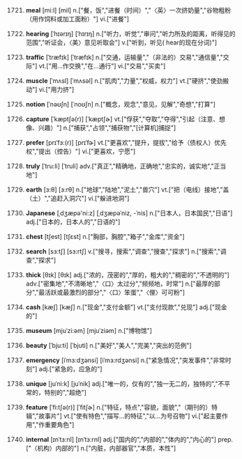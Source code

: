1721. **meal**
[mi:l]  [mil]
n.["餐，饭","进餐（时间）","〈英〉一次挤奶量","谷物粗粉（用作饲料或加工面粉）"]  vi.["进餐"]  

1722. **hearing**
[ˈhɪərɪŋ]  [ˈhɪrɪŋ]
n.["听力，听觉","审问","听力所及的距离，听得见的范围","听证会，〈美〉意见听取会"]  v.["听到，听见( hear的现在分词)"]  

1723. **traffic**
[ˈtræfɪk]  [ˈtræfɪk]
n.["交通，运输量","（非法的）交易","通信量","交际"]  vt.["用…作交换","在…通行"]  vi.["交易","买卖"]  

1724. **muscle**
[ˈmʌsl]  [ˈmʌsəl]
n.["肌肉","力量","权威，权力"]  vt.["硬挤","使劲搬动"]  vi.["用力挤"]  

1725. **notion**
[ˈnəʊʃn]  [ˈnoʊʃn]
n.["概念，观念","意见，见解","奇想","打算"]  

1726. **capture**
[ˈkæptʃə(r)]  [ˈkæptʃɚ]
vt.["俘获","夺取","夺得","引起（注意、想像、兴趣）"]  n.["捕获","占领","捕获物","[计算机]捕捉"]  

1727. **prefer**
[prɪˈfɜ:(r)]  [prɪˈfɚ]
vt.["更喜欢","提升，提拔","给予（债权人）优先权","提出（控告）"]  vi.["更喜欢，宁愿"]  

1728. **truly**
[ˈtru:li]  [ˈtruli]
adv.["真正","精确地，正确地","忠实的，诚实地","正当地"]  

1729. **earth**
[ɜ:θ]  [ɜ:rθ]
n.["地球","陆地","泥土","兽穴"]  vt.["把（电线）接地","盖（土）","追赶入洞穴"]  vi.["躲进地洞"]  

1730. **Japanese**
[ˌdʒæpə'ni:z]  [ˌdʒæpəˈniz, -ˈnis]
n.["日本人，日本国民","日语"]  adj.["日本的，日本人的","日语的"]  

1731. **chest**
[tʃest]  [tʃɛst]
n.["胸部，胸腔","箱子","金库","资金"]  

1732. **search**
[sɜ:tʃ]  [sɜ:rtʃ]
v.["搜寻，搜索","调查","搜查","探求"]  n.["搜索","调查","探求"]  

1733. **thick**
[θɪk]  [θɪk]
adj.["浓的，茂密的","厚的，粗大的","稠密的","不透明的"]  adv.["密集地","不清晰地","〈口〉太过分","频频地，时常"]  n.["最厚的部分","最活跃或最激烈的部分","〈口〉笨蛋","〈俚〉可可粉"]  

1734. **cash**
[kæʃ]  [kæʃ]
n.["现金","支付金额"]  vt.["支付现款","兑现"]  adj.["现金的"]  

1735. **museum**
[mjuˈzi:əm]  [mjuˈziəm]
n.["博物馆"]  

1736. **beauty**
[ˈbju:ti]  [ˈbjuti]
n.["美好","美人","完美","突出的范例"]  

1737. **emergency**
[iˈmɜ:dʒənsi]  [iˈmɜ:rdʒənsi]
n.["紧急情况","突发事件","非常时刻"]  adj.["紧急的，应急的"]  

1738. **unique**
[juˈni:k]  [juˈnik]
adj.["唯一的，仅有的","独一无二的，独特的","不平常的，特别的","超绝"]  

1739. **feature**
[ˈfi:tʃə(r)]  [ˈfitʃɚ]
n.["特征，特点","容貌，面貌","（期刊的）特辑","故事片"]  vt.["使有特色","描写…的特征","以…为号召物"]  vi.["起主要作用","作重要角色"]  

1740. **internal**
[ɪnˈtɜ:nl]  [ɪnˈtɜ:rnl]
adj.["国内的","内部的","体内的","内心的"]  prep.["（机构）内部的"]  n.["内脏，内部器官","本质，本性"]  

